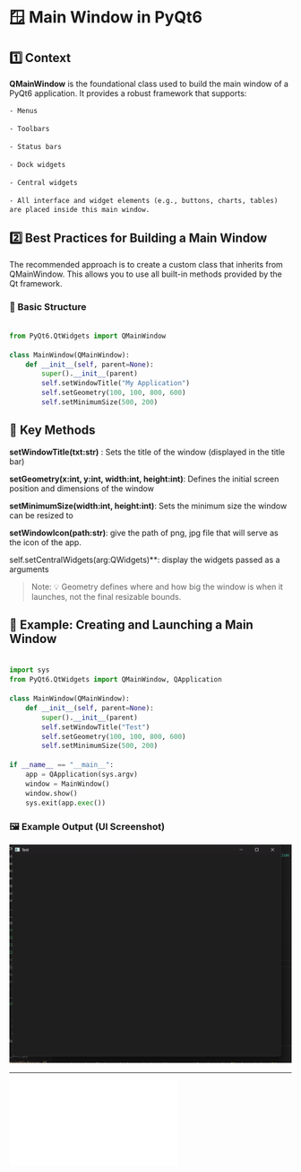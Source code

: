 # 🪟 Main Window in PyQt6

## 1️⃣ Context
**QMainWindow** is the foundational class used to build the main window of a PyQt6 application. It provides a robust framework that supports:

    - Menus

    - Toolbars

    - Status bars

    - Dock widgets

    - Central widgets

    - All interface and widget elements (e.g., buttons, charts, tables) are placed inside this main window.

## 2️⃣ Best Practices for Building a Main Window

The recommended approach is to create a custom class that inherits from QMainWindow. This allows you to use all built-in methods provided by the Qt framework.

### 🧱 Basic Structure
```python

from PyQt6.QtWidgets import QMainWindow

class MainWindow(QMainWindow):
    def __init__(self, parent=None):
        super().__init__(parent)
        self.setWindowTitle("My Application")
        self.setGeometry(100, 100, 800, 600)
        self.setMinimumSize(500, 200)

```
## 🔧 Key Methods


**setWindowTitle(txt:str)** : 	Sets the title of the window (displayed in the title bar)


**setGeometry(x:int, y:int, width:int, height:int)**:	Defines the initial screen position and dimensions of the window


**setMinimumSize(width:int, height:int)**:	Sets the minimum size the window can be resized to

**setWindowIcon(path:str)**: give the path of png, jpg file that will serve as the icon of the app.


self.setCentralWidgets(arg:QWidgets)**: display the widgets passed as a arguments

> Note:
> 💡 Geometry defines where and how big the window is when it launches, not the final resizable bounds.

## 🧪 Example: Creating and Launching a Main Window


```python

import sys
from PyQt6.QtWidgets import QMainWindow, QApplication

class MainWindow(QMainWindow):
    def __init__(self, parent=None):
        super().__init__(parent)
        self.setWindowTitle("Test")
        self.setGeometry(100, 100, 800, 600)
        self.setMinimumSize(500, 200)

if __name__ == "__main__":
    app = QApplication(sys.argv)
    window = MainWindow()
    window.show()
    sys.exit(app.exec())


```
### 🖼️ Example Output (UI Screenshot)
<div align="center"> 
<img src="assets_docs\Qt_MainWindow.png" alt="Qt Main Window Example" width="600"> 
</div>



---

![QtWidgets](Qt_Widgets.md)